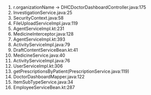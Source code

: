 1.  r.organizationName  -> DHCDoctorDashboardController.java:175
2. InvestigationService.java:25
3. SecurityContext.java:58
4. FileUploadServiceImpl.java:119
5. AgentServiceImpl.kt:231
6. MedicineInterceptor.java:128
7. AgentServiceImpl.kt:393
8. ActivityServiceImpl.java:79
9. DraftContentServiceBean.kt:41
10. MedicineService.java:40
11. ActivityServiceImpl.java:76
12. UserServiceImpl.kt:306
13. getPrescriptionsByPatient(PrescriptionService.java:119)
14. DoctorDashboardMapper.java:122
15. ItemSubTypeService.java:34
16. EmployeeServiceBean.kt:287